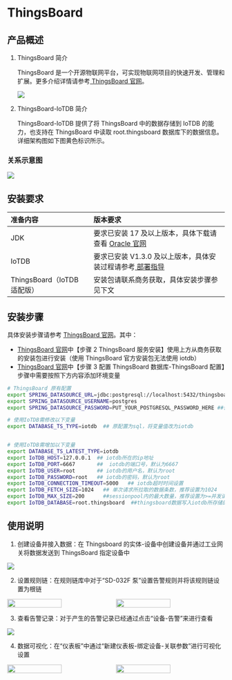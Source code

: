 <!--

    Licensed to the Apache Software Foundation (ASF) under one
    or more contributor license agreements.  See the NOTICE file
    distributed with this work for additional information
    regarding copyright ownership.  The ASF licenses this file
    to you under the Apache License, Version 2.0 (the
    "License"); you may not use this file except in compliance
    with the License.  You may obtain a copy of the License at
    
        http://www.apache.org/licenses/LICENSE-2.0
    
    Unless required by applicable law or agreed to in writing,
    software distributed under the License is distributed on an
    "AS IS" BASIS, WITHOUT WARRANTIES OR CONDITIONS OF ANY
    KIND, either express or implied.  See the License for the
    specific language governing permissions and limitations
    under the License.

-->
# ThingsBoard

## 产品概述

1. ThingsBoard 简介

    ThingsBoard 是一个开源物联网平台，可实现物联网项目的快速开发、管理和扩展。更多介绍详情请参考[ ThingsBoard 官网](https://thingsboard.io/docs/getting-started-guides/what-is-thingsboard/)。

    ![](/img/ThingsBoard-1.PNG)

2. ThingsBoard-IoTDB 简介

    ThingsBoard-IoTDB 提供了将 ThingsBoard 中的数据存储到 IoTDB 的能力，也支持在 ThingsBoard 中读取 root.thingsboard 数据库下的数据信息。详细架构图如下图黄色标识所示。

### 关系示意图

![](/img/Thingsboard-2.png)

## 安装要求

| 准备内容                    | 版本要求                                                     |
| :-------------------------- | :----------------------------------------------------------- |
| JDK                         | 要求已安装 17 及以上版本，具体下载请查看 [Oracle 官网](https://www.oracle.com/java/technologies/downloads/) |
| IoTDB                       | 要求已安装 V1.3.0 及以上版本，具体安装过程请参考[ 部署指导](https://www.timecho.com/docs/zh/UserGuide/latest/Deployment-and-Maintenance/IoTDB-Package_timecho.html) |
| ThingsBoard（IoTDB 适配版） | 安装包请联系商务获取，具体安装步骤参见下文                   |

## 安装步骤

具体安装步骤请参考 [ThingsBoard 官网](https://thingsboard.io/docs/user-guide/install/ubuntu/)。其中：

- [ThingsBoard 官网](https://thingsboard.io/docs/user-guide/install/ubuntu/)中【步骤 2 ThingsBoard 服务安装】使用上方从商务获取的安装包进行安装（使用 ThingsBoard 官方安装包无法使用 iotdb）
- [ThingsBoard 官网](https://thingsboard.io/docs/user-guide/install/ubuntu/)中【步骤 3 配置 ThingsBoard 数据库-ThingsBoard 配置】步骤中需要按照下方内容添加环境变量

```Bash
# ThingsBoard 原有配置
export SPRING_DATASOURCE_URL=jdbc:postgresql://localhost:5432/thingsboard
export SPRING_DATASOURCE_USERNAME=postgres
export SPRING_DATASOURCE_PASSWORD=PUT_YOUR_POSTGRESQL_PASSWORD_HERE ##修改为pg的密码

# 使用IoTDB需修改以下变量
export DATABASE_TS_TYPE=iotdb  ## 原配置为sql，将变量值改为iotdb


# 使用IoTDB需增加以下变量
export DATABASE_TS_LATEST_TYPE=iotdb
export IoTDB_HOST=127.0.0.1  ## iotdb所在的ip地址
export IoTDB_PORT=6667       ##  iotdb的端口号，默认为6667
export IoTDB_USER=root       ## iotdb的用户名，默认为root
export IoTDB_PASSWORD=root   ## iotdb的密码，默认为root
export IoTDB_CONNECTION_TIMEOUT=5000   ## iotdb超时时间设置
export IoTDB_FETCH_SIZE=1024   ## 单次请求所拉取的数据条数，推荐设置为1024
export IoTDB_MAX_SIZE=200      ##sessionpool内的最大数量，推荐设置为>=并发请求数
export IoTDB_DATABASE=root.thingsboard  ##thingsboard数据写入iotdb所存储的数据库，支持自定义
```

## 使用说明

1. 创建设备并接入数据：在 Thingsboard 的实体-设备中创建设备并通过工业网关将数据发送到 ThingsBoard 指定设备中

![](/img/ThingsBoard-3.PNG)

2. 设置规则链：在规则链库中对于“SD-032F 泵”设置告警规则并将该规则链设置为根链

  <div style="display: flex;justify-content: space-between;">           
    <img src="/img/ThingsBoard-4.PNG" alt=" " style="width: 50%;"/>
    <img src="/img/ThingsBoard-5.PNG" alt=" " style="width: 50%;"/>     
  </div>

3. 查看告警记录：对于产生的告警记录已经通过点击“设备-告警”来进行查看

![](/img/ThingsBoard-6.png)

4. 数据可视化：在“仪表板”中通过“新建仪表板-绑定设备-关联参数”进行可视化设置

 <div style="display: flex;justify-content: space-between;">           
    <img src="/img/ThingsBoard-7.png" alt=" " style="width: 50%;"/>
    <img src="/img/Thingsboard-10.png" alt=" " style="width: 50%;"/>     
  </div>

